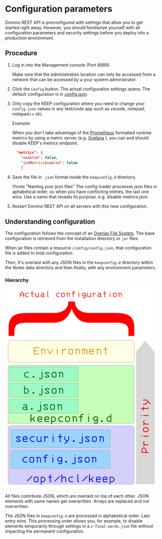 # Configuration parameters

Domino REST API is preconfigured with settings that allow you to get started right away. However, you should familiarize yourself with all configuration parameters and security settings before you deploy into a production environment.

## Procedure

1. Log in into the Management console (Port 8889).

   Make sure that the administration location can only be accessed from a network that can be accessed by a your system administrator.

2. Click the `Config` button. The actual configuration settings opens. The default configuration is in [config.json](/docs/references/quickreference/parameters.md).

3. Only copy the KEEP configuration where you need to change your `config.json` values in any text/code app such as vscode, notepad, notepad++ etc.

   Example:

   When you don't take advantage of the [Prometheus](https://prometheus.io/) formatted runtime metrics by using a metric server (e.g. [Grafana](https://grafana.com/) ), you can and should disable KEEP's metrics endpoint.

   ```json
     "metrics": {
       "enabled": false,
       "jvmMetricsEnabled": false
       }
   ```

4. Save the file in `.json` format inside the `keepconfig.d` directory.

   !!!note "Naming your json files"
   The config loader processes json files in aphabetical order, so when you have conflicting entries, the last one wins. Use a name that reveals its purpose. e.g. disable-metrics.json

5. Restart Domino REST API on all servers with this new configuration.

## Understanding configuration

The configuration follows the concept of an [Overlay File System](https://en.wikipedia.org/wiki/OverlayFS). The base configuration is retrieved from the installation directory or `jar` files.

When jar files contain a resource `/config/config.json`, that configuration file is added to total configuration.

Then, it's overlaid with any JSON files in the `keepconfig.d` directory within the Notes data directory and then finally, with any environment parameters.

### Hierarchy

![The call hierarchy](../../assets/images/ActualConfiguration.png)

All files contribute JSON, which are overlaid on top of each other. JSON elements with same names get overwritten. Arrays are replaced and not overwritten.

The JSON files in `keepconfig.d` are processed in alphabetical order. Last entry wins. This processing order allows you, for example, to disable elements temporarily through settings in a `z-final-words.json` file without impacting the permanent configuration.
